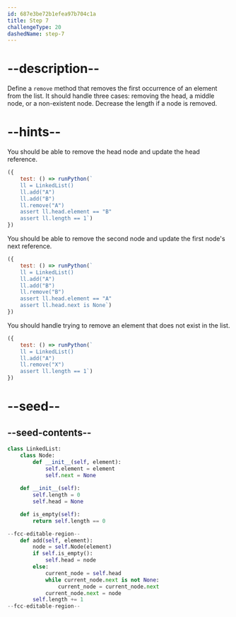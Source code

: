 ```yaml
---
id: 687e3be72b1efea97b704c1a
title: Step 7
challengeType: 20
dashedName: step-7
---
```


# --description--

Define a `remove` method that removes the first occurrence of an element from the list. It should handle three cases: removing the head, a middle node, or a non-existent node. Decrease the length if a node is removed.

# --hints--

You should be able to remove the head node and update the head reference.

```js
({ 
    test: () => runPython(`
    ll = LinkedList()
    ll.add("A")
    ll.add("B")
    ll.remove("A")
    assert ll.head.element == "B"
    assert ll.length == 1`) 
})
```

You should be able to remove the second node and update the first node's next reference.

```js
({ 
    test: () => runPython(`
    ll = LinkedList()
    ll.add("A")
    ll.add("B")
    ll.remove("B")
    assert ll.head.element == "A"
    assert ll.head.next is None`) 
})
```

You should handle trying to remove an element that does not exist in the list.

```js
({ 
    test: () => runPython(`
    ll = LinkedList()
    ll.add("A")
    ll.remove("X")
    assert ll.length == 1`) 
})
```

# --seed--

## --seed-contents--

```py
class LinkedList:
    class Node:
        def __init__(self, element):
            self.element = element
            self.next = None
            
    def __init__(self):
        self.length = 0
        self.head = None

    def is_empty(self):
        return self.length == 0

--fcc-editable-region--
    def add(self, element):
        node = self.Node(element)
        if self.is_empty():
            self.head = node
        else:
            current_node = self.head
            while current_node.next is not None:
                current_node = current_node.next
            current_node.next = node
        self.length += 1
--fcc-editable-region--
```
